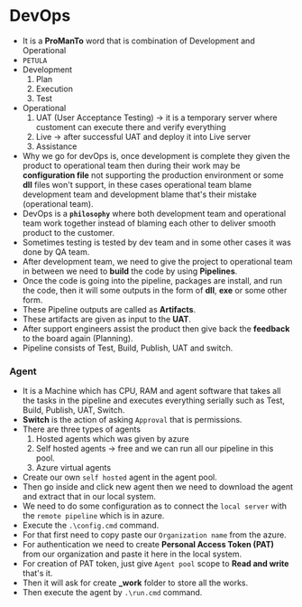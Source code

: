 # DevOps
* It is a **ProManTo** word that is combination of Development and Operational
* `PETULA`
* Development 
    1. Plan 
    2. Execution 
    3. Test
* Operational 
    1. UAT (User Acceptance Testing) -> it is a temporary server where customent can execute there and verify everything
    2. Live -> after successful UAT and deploy it into Live server
    3. Assistance
* Why we go for devOps is, once development is complete they given the product to operational team then during their work may be **configuration file** not supporting the production environment or some **dll** files won't support, in these cases operational team blame development team and development blame that's their mistake (operational team).
* DevOps is a **`philosophy`** where both development team and operational team work together instead of blaming each other to deliver smooth product to the customer.
* Sometimes testing is tested by dev team and in some other cases it was done by QA team.
* After development team, we need to give the project to operational team in between we need to **build** the code by using **Pipelines**.
* Once the code is going into the pipeline, packages are install, and run the code, then it will some outputs in the form of **dll**, **exe** or some other form.
* These Pipeline outputs are called as **Artifacts**.
* These artifacts are given as input to the **UAT**.
* After support engineers assist the product then give back the **feedback** to the board again (Planning).
* Pipeline consists of Test, Build, Publish, UAT and switch.
### Agent
* It is a Machine which has CPU, RAM and agent software that takes all the tasks in the pipeline and executes everything serially such as Test, Build, Publish, UAT, Switch.
* **Switch** is the action of asking `Approval` that is permissions.
* There are three types of agents 
    1. Hosted agents which was given by azure
    2. Self hosted agents -> free and we can run all our pipeline in this pool.
    3. Azure virtual agents
* Create our own `self hosted` agent in the agent pool.
* Then go inside and click new agent then we need to download the agent and extract that in our local system.
* We need to do some configuration as to connect the `local server` with the `remote pipeline` which is in azure.
* Execute the `.\config.cmd` command.
* For that first need to copy paste our `Organization name` from the azure.
* For authentication we need to create **Personal Access Token (PAT)** from our organization and paste it here in the local system.
* For creation of PAT token, just give `Agent pool` scope to **Read and write** that's it.
* Then it will ask for create **_work** folder to store all the works.
* Then execute the agent by `.\run.cmd` command.
